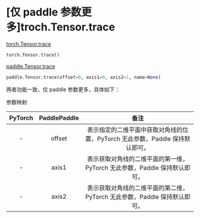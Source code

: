 # [仅 paddle 参数更多]troch.Tensor.trace

[torch.Tensor.trace](https://pytorch.org/docs/1.13/generated/torch.Tensor.trace.html#torch-tensor-trace)

```python
torch.Tensor.trace()
```

[paddle.Tensor.trace](https://www.paddlepaddle.org.cn/documentation/docs/zh/api/paddle/Tensor_cn.html#trace-offset-0-axis1-0-axis2-1-name-none)

```python
paddle.Tensor.trace(offset=0, axis1=0, axis2=1, name=None)
```

两者功能一致，仅 paddle 参数更多，具体如下：

参数映射

| PyTorch | PaddlePaddle |                             备注                             |
| :-----: | :----------: | :----------------------------------------------------------: |
|    -    |    offset    | 表示指定的二维平面中获取对角线的位置，PyTorch 无此参数，Paddle 保持默认即可。 |
|    -    |    axis1     | 表示获取对角线的二维平面的第一维，PyTorch 无此参数，Paddle 保持默认即可。 |
|    -    |    axis2     | 表示获取对角线的二维平面的第二维，PyTorch 无此参数，Paddle 保持默认即可。 |
